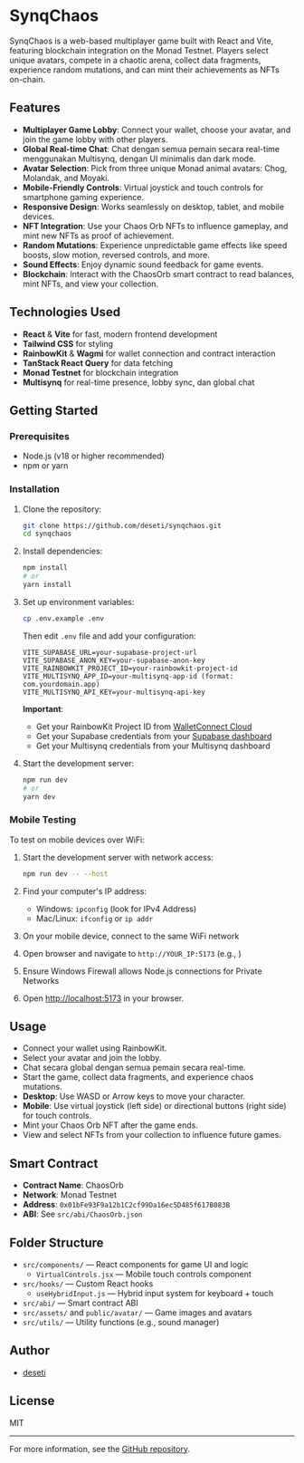 # SynqChaos

SynqChaos is a web-based multiplayer game built with React and Vite, featuring blockchain integration on the Monad Testnet. Players select unique avatars, compete in a chaotic arena, collect data fragments, experience random mutations, and can mint their achievements as NFTs on-chain.

## Features
- **Multiplayer Game Lobby**: Connect your wallet, choose your avatar, and join the game lobby with other players.
- **Global Real-time Chat**: Chat dengan semua pemain secara real-time menggunakan Multisynq, dengan UI minimalis dan dark mode.
- **Avatar Selection**: Pick from three unique Monad animal avatars: Chog, Molandak, and Moyaki.
- **Mobile-Friendly Controls**: Virtual joystick and touch controls for smartphone gaming experience.
- **Responsive Design**: Works seamlessly on desktop, tablet, and mobile devices.
- **NFT Integration**: Use your Chaos Orb NFTs to influence gameplay, and mint new NFTs as proof of achievement.
- **Random Mutations**: Experience unpredictable game effects like speed boosts, slow motion, reversed controls, and more.
- **Sound Effects**: Enjoy dynamic sound feedback for game events.
- **Blockchain**: Interact with the ChaosOrb smart contract to read balances, mint NFTs, and view your collection.

## Technologies Used
- **React** & **Vite** for fast, modern frontend development
- **Tailwind CSS** for styling
- **RainbowKit** & **Wagmi** for wallet connection and contract interaction
- **TanStack React Query** for data fetching
- **Monad Testnet** for blockchain integration
- **Multisynq** for real-time presence, lobby sync, dan global chat

## Getting Started

### Prerequisites
- Node.js (v18 or higher recommended)
- npm or yarn

### Installation
1. Clone the repository:
   ```sh
   git clone https://github.com/deseti/synqchaos.git
   cd synqchaos
   ```
2. Install dependencies:
   ```sh
   npm install
   # or
   yarn install
   ```
3. Set up environment variables:
   ```sh
   cp .env.example .env
   ```
   Then edit `.env` file and add your configuration:
   ```
   VITE_SUPABASE_URL=your-supabase-project-url
   VITE_SUPABASE_ANON_KEY=your-supabase-anon-key
   VITE_RAINBOWKIT_PROJECT_ID=your-rainbowkit-project-id
   VITE_MULTISYNQ_APP_ID=your-multisynq-app-id (format: com.yourdomain.app)
   VITE_MULTISYNQ_API_KEY=your-multisynq-api-key
   ```
   
   **Important**: 
   - Get your RainbowKit Project ID from [WalletConnect Cloud](https://cloud.walletconnect.com/)
   - Get your Supabase credentials from your [Supabase dashboard](https://supabase.com/dashboard)
   - Get your Multisynq credentials from your Multisynq dashboard
4. Start the development server:
   ```sh
   npm run dev
   # or
   yarn dev
   ```

### Mobile Testing
To test on mobile devices over WiFi:
1. Start the development server with network access:
   ```sh
   npm run dev -- --host
   ```
2. Find your computer's IP address:
   - Windows: `ipconfig` (look for IPv4 Address)
   - Mac/Linux: `ifconfig` or `ip addr`
3. On your mobile device, connect to the same WiFi network
4. Open browser and navigate to `http://YOUR_IP:5173` (e.g., )
5. Ensure Windows Firewall allows Node.js connections for Private Networks

5. Open [http://localhost:5173](http://localhost:5173) in your browser.

## Usage
- Connect your wallet using RainbowKit.
- Select your avatar and join the lobby.
- Chat secara global dengan semua pemain secara real-time.
- Start the game, collect data fragments, and experience chaos mutations.
- **Desktop**: Use WASD or Arrow keys to move your character.
- **Mobile**: Use virtual joystick (left side) or directional buttons (right side) for touch controls.
- Mint your Chaos Orb NFT after the game ends.
- View and select NFTs from your collection to influence future games.

## Smart Contract
- **Contract Name**: ChaosOrb
- **Network**: Monad Testnet
- **Address**: `0x01bFe93F9a12b1C2cf99Da16ec5D485f617B083B`
- **ABI**: See `src/abi/ChaosOrb.json`

## Folder Structure
- `src/components/` — React components for game UI and logic
  - `VirtualControls.jsx` — Mobile touch controls component
- `src/hooks/` — Custom React hooks
  - `useHybridInput.js` — Hybrid input system for keyboard + touch
- `src/abi/` — Smart contract ABI
- `src/assets/` and `public/avatar/` — Game images and avatars
- `src/utils/` — Utility functions (e.g., sound manager)

## Author
- [deseti](https://github.com/deseti)

## License
MIT

---
For more information, see the [GitHub repository](https://github.com/deseti/synqchaos).

